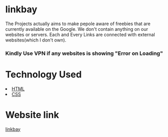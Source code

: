 <h1>linkbay</h1> 
The Projects actually aims to make pepole aware of freebies that are currently available on the Google. We don't contain anything on our websites or servers. Each and Every Links are connected with external websites(which I don't own).

<h3>Kindly Use VPN if any websites is showing "Error on Loading"</h3>

<h1> Technology Used </h1>
<li><a href="https://html.spec.whatwg.org/">HTML</a></li>
<li><a href="https://en.wikipedia.org/wiki/CSS">CSS</a></li>

<h1>Website link</h2>
<a href="https://linkbay.netlify.app">linkbay</a>
